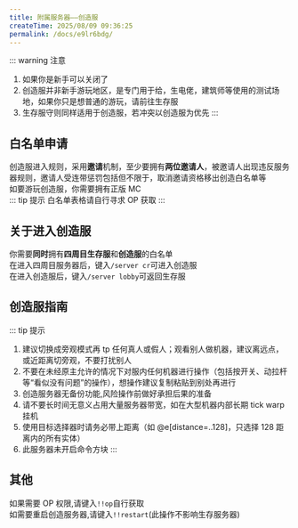 ```yaml
---
title: 附属服务器——创造服
createTime: 2025/08/09 09:36:25
permalink: /docs/e9lr6bdg/
---
```


::: warning 注意

1. 如果你是新手可以关闭了
2. 创造服并非新手游玩地区，是专门用于给，生电佬，建筑师等使用的测试场地，如果你只是想普通的游玩，请前往生存服
3. 生存服守则同样适用于创造服，若冲突以创造服为优先
   :::

## **白名单申请**

创造服进入规则，采用**邀请**机制，至少要拥有**两位邀请人**，被邀请人出现违反服务器规则，邀请人受连带惩罚包括但不限于，取消邀请资格移出创造白名单等  
如要游玩创造服，你需要拥有正版 MC  
::: tip 提示
白名单表格请自行寻求 OP 获取
:::

## **关于进入创造服**

你需要**同时**拥有**四周目生存服**和**创造服**的白名单  
在进入四周目服务器后，键入`/server cr`可进入创造服  
在进入创造服后，键入`/server lobby`可返回生存服

## **创造服指南**

::: tip 提示

1. 建议切换成旁观模式再 tp 任何真人或假人；观看别人做机器，建议离远点，或近距离切旁观，不要打扰别人
2. 不要在未经原主允许的情况下对服内任何机器进行操作（包括按开关、动拉杆等“看似没有问题”的操作），想操作建议复制粘贴到别处再进行
3. 创造服务器无备份功能,风险操作前做好承担后果的准备
4. 请不要长时间无意义占用大量服务器带宽，如在大型机器内部长期 tick warp 挂机
5. 使用目标选择器时请务必带上距离（如 @e[distance=..128]，只选择 128 距离内的所有实体）
6. 此服务器未开启命令方块
   :::

## **其他**

如果需要 OP 权限,请键入`!!op`自行获取  
如需要重启创造服务器,请键入`!!restart`(此操作不影响生存服务器)
